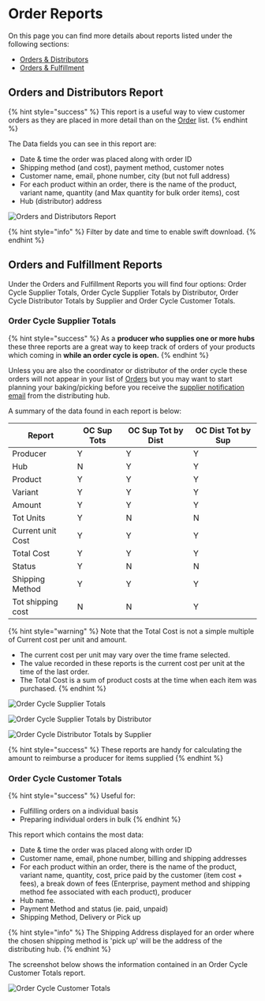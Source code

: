 # Order Reports

On this page you can find more details about reports listed under the following sections:

* [Orders & Distributors](order-reports.md#orders-and-distributors-report)&#x20;
* [Orders & Fulfillment](order-reports.md#orders-and-fulfillment-reports)

## Orders and Distributors Report

{% hint style="success" %}
This report is a useful way to view customer orders as they are placed in more detail than on the [Order](../orders/view-orders.md) list.
{% endhint %}

The Data fields you can see in this report are:

* Date & time the order was placed along with order ID
* Shipping method (and cost), payment method, customer notes
* Customer name, email, phone number, city (but not full address)
* For each product within an order, there is the name of the product, variant name, quantity (and Max quantity for bulk order items), cost
* Hub (distributor) address

![Orders and Distributors Report](<../../.gitbook/assets/orders and distributors.jpg>)

{% hint style="info" %}
Filter by date and time to enable swift download.
{% endhint %}

## Orders and Fulfillment Reports

Under the Orders and Fulfillment Reports you will find four options: Order Cycle Supplier Totals, Order Cycle Supplier Totals by Distributor, Order Cycle Distributor Totals by Supplier and Order Cycle Customer Totals.

### Order Cycle Supplier Totals&#x20;

{% hint style="success" %}
As a **producer who supplies one or more hubs** these three reports are a great way to keep track of orders of your products which coming in **while an order cycle is open.**&#x20;
{% endhint %}

Unless you are also the coordinator or distributor of the order cycle these orders will not appear in your list of [Orders](../orders/view-orders.md) but you may want to start planning your baking/picking before you receive the [supplier notification email](../shopfront/order-cycle/order-cycles-for-hubs.md#notify-producers-button) from the distributing hub.

A summary of the data found in each report is below:

| Report            | OC Sup Tots | OC Sup Tot by Dist | OC Dist Tot by Sup |
| ----------------- | ----------- | ------------------ | ------------------ |
| Producer          | Y           | Y                  | Y                  |
| Hub               | N           | Y                  | Y                  |
| Product           | Y           | Y                  | Y                  |
| Variant           | Y           | Y                  | Y                  |
| Amount            | Y           | Y                  | Y                  |
| Tot Units         | Y           | N                  | N                  |
| Current unit Cost | Y           | Y                  | Y                  |
| Total Cost        | Y           | Y                  | Y                  |
| Status            | Y           | N                  | N                  |
| Shipping Method   | Y           | Y                  | Y                  |
| Tot shipping cost | N           | N                  | Y                  |

{% hint style="warning" %}
Note that the Total Cost is not a simple multiple of Current cost per unit and amount. &#x20;

* The current cost per unit may vary over the time frame selected. &#x20;
* The value recorded in these reports is the current cost per unit at the time of the last order.
* The Total Cost is a sum of product costs at the time when each item was purchased.
{% endhint %}

![Order Cycle Supplier Totals](<../../.gitbook/assets/OC supplier totals.jpg>)

![Order Cycle Supplier Totals by Distributor](<../../.gitbook/assets/OC supplier totals by distributor.jpg>)

![Order Cycle Distributor Totals by Supplier](<../../.gitbook/assets/OC distributor totals by supplier.jpg>)

{% hint style="success" %}
These reports are handy for calculating the amount to reimburse a producer for items supplied
{% endhint %}

### Order Cycle Customer Totals

{% hint style="success" %}
Useful for:

* Fulfilling orders on a individual basis&#x20;
* Preparing individual orders in bulk
{% endhint %}

This report which contains the most data:

* Date & time the order was placed along with order ID
* Customer name, email, phone number, billing and shipping addresses
* For each product within an order, there is the name of the product, variant name, quantity, cost, price paid by the customer (item cost + fees), a break down of fees (Enterprise, payment method and shipping method fee associated with each product), producer
* Hub name.
* Payment Method and status (ie. paid, unpaid)
* Shipping Method, Delivery or Pick up

{% hint style="info" %}
The Shipping Address displayed for an order where the chosen shipping method is 'pick up' will be the address of the distributing hub.
{% endhint %}

The screenshot below shows the information contained in an Order Cycle Customer Totals report.&#x20;

![Order Cycle Customer Totals](<../../.gitbook/assets/OC customer totals.jpg>)
